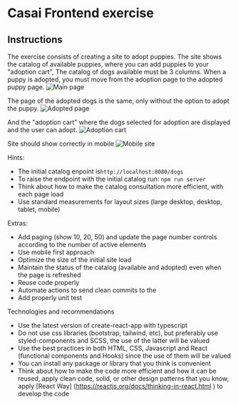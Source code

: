# Casai Frontend exercise

## Instructions

The exercise consists of creating a site to adopt puppies.
The site shows the catalog of available puppies, where you can add puppies to your "adoption cart", The catalog of dogs available must be 3 columns.
When a puppy is adopted, you must move from the adoption page to the adopted puppy page.
![Main page](https://github.com/casai-org/frontend-exercise/blob/main/backend/images/image-1.png?raw=true)

The page of the adopted dogs is the same, only without the option to adopt the puppy.
![Adopted page](https://github.com/casai-org/frontend-exercise/blob/main/backend/images/image-3.png?raw=true)

And the "adoption cart" where the dogs selected for adoption are displayed and the user can adopt.
![Adoption cart](https://github.com/casai-org/frontend-exercise/blob/main/backend/images/image-2.png?raw=true)

Site should show correctly in mobile
![Mobile site](https://github.com/casai-org/frontend-exercise/blob/main/backend/images/image-4.png?raw=true)

Hints:

- The initial catalog enpoint is`http://localhost:8080/dogs`
- To raise the endpoint with the initial catalog run:
  `npm run server`
- Think about how to make the catalog consultation more efficient, with each page load
- Use standard measurements for layout sizes (large desktop, desktop, tablet, mobile)

Extras:

- Add paging (show 10, 20, 50) and update the page number controls according to the number of active elements
- Use mobile first approach
- Optimize the size of the initial site load
- Maintain the status of the catalog (available and adopted) even when the page is refreshed
- Reuse code properly
- Automate actions to send clean commits to the
- Add properly unit test

Technologies and recommendations

- Use the latest version of create-react-app with typescript
- Do not use css libraries (bootstrap, tailwind, etc), but preferably use styled-components and SCSS, the use of the latter will be valued
- Use the best practices in both HTML, CSS, Javascript and React (functional components and Hooks) since the use of them will be valued
- You can install any package or library that you think is convenient
- Think about how to make the code more efficient and how it can be reused, apply clean code, solid, or other design patterns that you know, apply [React Way] (https://reactjs.org/docs/thinking-in-react.html ) to develop the code
